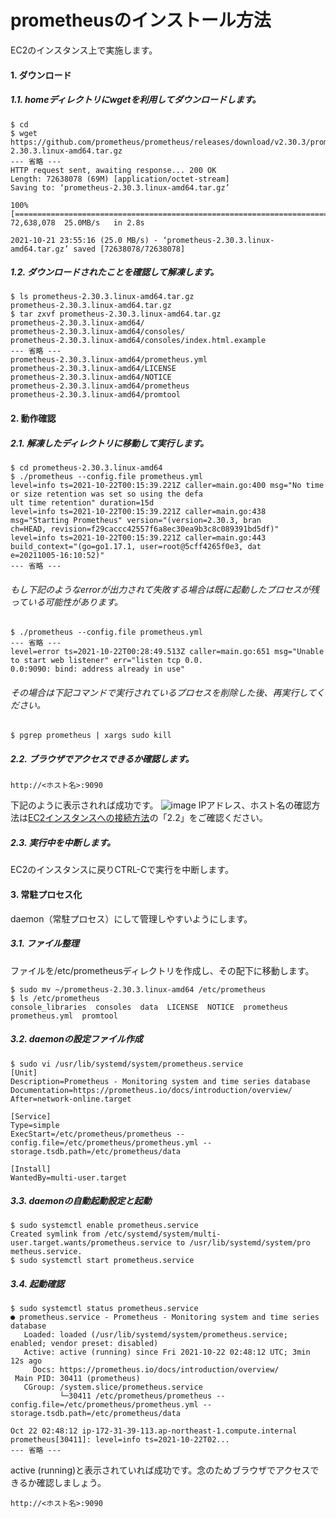# prometheusのインストール方法
EC2のインスタンス上で実施します。
#### 1. ダウンロード
##### 1.1. homeディレクトリにwgetを利用してダウンロードします。
```
$ cd 
$ wget https://github.com/prometheus/prometheus/releases/download/v2.30.3/prometheus-2.30.3.linux-amd64.tar.gz
--- 省略 ---
HTTP request sent, awaiting response... 200 OK
Length: 72638078 (69M) [application/octet-stream]
Saving to: ‘prometheus-2.30.3.linux-amd64.tar.gz’

100%[========================================================================>] 72,638,078  25.0MB/s   in 2.8s   

2021-10-21 23:55:16 (25.0 MB/s) - ‘prometheus-2.30.3.linux-amd64.tar.gz’ saved [72638078/72638078]
```
##### 1.2. ダウンロードされたことを確認して解凍します。
```
$ ls prometheus-2.30.3.linux-amd64.tar.gz
prometheus-2.30.3.linux-amd64.tar.gz
$ tar zxvf prometheus-2.30.3.linux-amd64.tar.gz
prometheus-2.30.3.linux-amd64/
prometheus-2.30.3.linux-amd64/consoles/
prometheus-2.30.3.linux-amd64/consoles/index.html.example
--- 省略 ---
prometheus-2.30.3.linux-amd64/prometheus.yml
prometheus-2.30.3.linux-amd64/LICENSE
prometheus-2.30.3.linux-amd64/NOTICE
prometheus-2.30.3.linux-amd64/prometheus
prometheus-2.30.3.linux-amd64/promtool
```
#### 2. 動作確認
##### 2.1. 解凍したディレクトリに移動して実行します。
```
$ cd prometheus-2.30.3.linux-amd64
$ ./prometheus --config.file prometheus.yml
level=info ts=2021-10-22T00:15:39.221Z caller=main.go:400 msg="No time or size retention was set so using the defa
ult time retention" duration=15d
level=info ts=2021-10-22T00:15:39.221Z caller=main.go:438 msg="Starting Prometheus" version="(version=2.30.3, bran
ch=HEAD, revision=f29caccc42557f6a8ec30ea9b3c8c089391bd5df)"
level=info ts=2021-10-22T00:15:39.221Z caller=main.go:443 build_context="(go=go1.17.1, user=root@5cff4265f0e3, dat
e=20211005-16:10:52)"
--- 省略 ---
```
###### もし下記のようなerrorが出力されて失敗する場合は既に起動したプロセスが残っている可能性があります。
```
$ ./prometheus --config.file prometheus.yml
--- 省略 ---
level=error ts=2021-10-22T00:28:49.513Z caller=main.go:651 msg="Unable to start web listener" err="listen tcp 0.0.
0.0:9090: bind: address already in use"
```
###### その場合は下記コマンドで実行されているプロセスを削除した後、再実行してください。
```
$ pgrep prometheus | xargs sudo kill
```
##### 2.2. ブラウザでアクセスできるか確認します。
```
http://<ホスト名>:9090
```
下記のように表示されれば成功です。
![image](https://user-images.githubusercontent.com/91726058/138374406-2be8a58c-7ff7-47a3-85a7-0128ef7422bc.png)
IPアドレス、ホスト名の確認方法は[EC2インスタンスへの接続方法](../../aws/connect_ec2_instance/README.md)の「2.2」をご確認ください。
##### 2.3. 実行中を中断します。
EC2のインスタンスに戻りCTRL-Cで実行を中断します。
#### 3. 常駐プロセス化
daemon（常駐プロセス）にして管理しやすいようにします。
##### 3.1. ファイル整理
ファイルを/etc/prometheusディレクトリを作成し、その配下に移動します。
```
$ sudo mv ~/prometheus-2.30.3.linux-amd64 /etc/prometheus
$ ls /etc/prometheus
console_libraries  consoles  data  LICENSE  NOTICE  prometheus  prometheus.yml  promtool
```
##### 3.2. daemonの設定ファイル作成
```
$ sudo vi /usr/lib/systemd/system/prometheus.service
[Unit]
Description=Prometheus - Monitoring system and time series database
Documentation=https://prometheus.io/docs/introduction/overview/
After=network-online.target

[Service]
Type=simple
ExecStart=/etc/prometheus/prometheus --config.file=/etc/prometheus/prometheus.yml --storage.tsdb.path=/etc/prometheus/data

[Install]
WantedBy=multi-user.target
```
##### 3.3. daemonの自動起動設定と起動
```
$ sudo systemctl enable prometheus.service
Created symlink from /etc/systemd/system/multi-user.target.wants/prometheus.service to /usr/lib/systemd/system/pro
metheus.service.
$ sudo systemctl start prometheus.service
```
##### 3.4. 起動確認
```
$ sudo systemctl status prometheus.service
● prometheus.service - Prometheus - Monitoring system and time series database
   Loaded: loaded (/usr/lib/systemd/system/prometheus.service; enabled; vendor preset: disabled)
   Active: active (running) since Fri 2021-10-22 02:48:12 UTC; 3min 12s ago
     Docs: https://prometheus.io/docs/introduction/overview/
 Main PID: 30411 (prometheus)
   CGroup: /system.slice/prometheus.service
           └─30411 /etc/prometheus/prometheus --config.file=/etc/prometheus/prometheus.yml --storage.tsdb.path=/etc/prometheus/data

Oct 22 02:48:12 ip-172-31-39-113.ap-northeast-1.compute.internal prometheus[30411]: level=info ts=2021-10-22T02...
--- 省略 ---
```
active (running)と表示されていれば成功です。念のためブラウザでアクセスできるか確認しましょう。
```
http://<ホスト名>:9090
```
